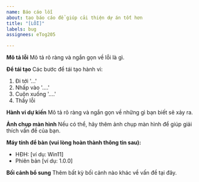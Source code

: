 ```yaml
---
name: Báo cáo lỗi
about: tạo báo cáo để giúp cải thiện dự án tốt hơn
title: "[LỖI]"
labels: bug
assignees: eTog205

---
```


**Mô tả lỗi**
Mô tả rõ ràng và ngắn gọn về lỗi là gì.

**Để tái tạo**
Các bước để tái tạo hành vi:
1. Đi tới '...'
2. Nhấp vào '....'
3. Cuộn xuống '....'
4. Thấy lỗi

**Hành vi dự kiến**
Mô tả rõ ràng và ngắn gọn về những gì bạn biết ​​sẽ xảy ra.

**Ảnh chụp màn hình**
Nếu có thể, hãy thêm ảnh chụp màn hình để giúp giải thích vấn đề của bạn.

**Máy tính để bàn (vui lòng hoàn thành thông tin sau):**
- HĐH: [ví dụ: Win11]
- Phiên bản [ví dụ: 1.0.0]

**Bối cảnh bổ sung**
Thêm bất kỳ bối cảnh nào khác về vấn đề tại đây.
